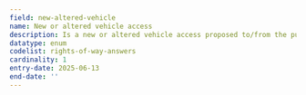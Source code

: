 ```yaml
---
field: new-altered-vehicle
name: New or altered vehicle access
description: Is a new or altered vehicle access proposed to/from the public highway
datatype: enum
codelist: rights-of-way-answers
cardinality: 1
entry-date: 2025-06-13
end-date: ''
---
```

